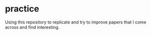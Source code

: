 # practice

Using this repository to replicate and try to improve papers that I come across and find interesting.